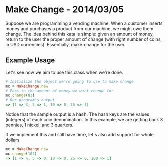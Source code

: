 # Make Change - 2014/03/05
Suppose we are programming a vending machine. When a customer inserts money and
purchases a product from our machine, we might owe them change. The idea behind
this kata is simple: given an amount of money, return to the user the proper
amount of change (with right number of coins, in USD currencies).
Essentially, make change for the user.

## Example Usage
Let's see how we aim to use this class when we're done.
```ruby
# Initialize the object we're going to use to make change
mc = MakeChange.new
# Pass in the amount of money we want change for
mc.change(83)
# Our program's output
=> [1 => 3, 5 => 1, 10 => 0, 25 => 3]
```
Notice that the sample output is a hash. The hash keys are the values (integers)
of each coin denomination. In this example, we are getting back 3 pennies, 1
nickel, and 3 quarters.

If we implement this and still have time, let's also add support for whole
dollars.
```ruby
mc = MakeChange.new
mc.change(104)
=> [1 => 4, 5 => 0, 10 => 0, 25 => 0, 100 => 1]
```
